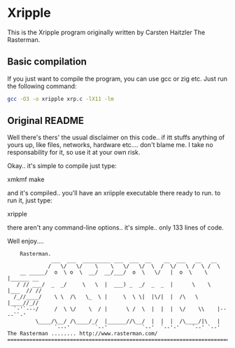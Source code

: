 # Xripple

This is the Xripple program originally written by Carsten Haitzler The Rasterman.

## Basic compilation

If you just want to compile the program, you can use gcc or zig etc.
Just run the following command:

```bash
gcc -O3 -o xripple xrp.c -lX11 -lm
```

## Original README

Well there's thers' the usual disclaimer on this code.. if itt stuffs anything
of yours up, like files, networks, hardware etc.... don't blame me. I take no
responsability for it, so use it at your own risk.

Okay.. it's simple to compile just type:

xmkmf
make

and it's compiled.. you'll have an xriipple executable there ready to run.
to run it, just type:

xripple

there aren't any command-line options.. it's simple.. only 133 lines of code.

Well enjoy....

```
	Rasterman.
              ___  ___  _________ ___  ___  __    __  ___   __   __
             /   \/   \/    \    \   \/   \/  \  /  \/   \ /  \ /  \
    __ _____/  o  \ o  \  __/  __/___/  o  \   \/   |  o  \    \   |______ __
   / // ___/  _  _/     \   \  |  ___) _  _/  _  _  |      \    \  |___  // //
  /_//____/    \ \  /\   \_  \ |     \  \ \|  |\/|  |  /\   \      |____//_//
  `-'`---/     /  \ \/    \  / |      \ /  \  |  |  |  \/    \\    |----``-'
         \____/\__/ /\____/_/  |______//\__/  |  |  |  /\____/|\   |
               `---'        `--'           `--'  `--'-'    `--' `--'
The Rasterman ........ http://www.rasterman.com/
================================================================================

```
